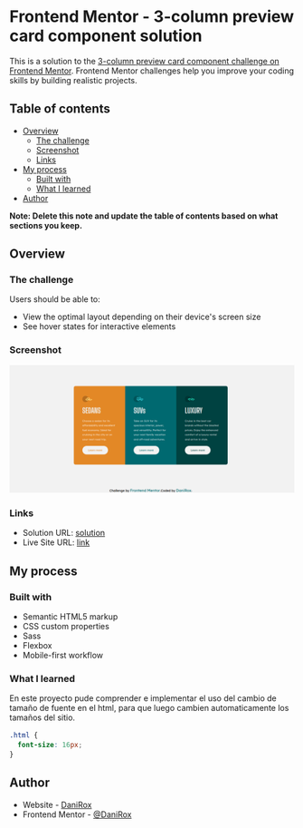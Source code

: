 # Frontend Mentor - 3-column preview card component solution

This is a solution to the [3-column preview card component challenge on Frontend Mentor](https://www.frontendmentor.io/challenges/3column-preview-card-component-pH92eAR2-). Frontend Mentor challenges help you improve your coding skills by building realistic projects. 

## Table of contents

- [Overview](#overview)
  - [The challenge](#the-challenge)
  - [Screenshot](#screenshot)
  - [Links](#links)
- [My process](#my-process)
  - [Built with](#built-with)
  - [What I learned](#what-i-learned)
- [Author](#author)

**Note: Delete this note and update the table of contents based on what sections you keep.**

## Overview

### The challenge

Users should be able to:

- View the optimal layout depending on their device's screen size
- See hover states for interactive elements

### Screenshot

![](./images/Captura.png)



### Links

- Solution URL: [solution](https://www.frontendmentor.io/solutions/sass-flexbox-g4q1URbm7g)
- Live Site URL: [link](https://danirox.github.io/Componente-de-tarjeta/)

## My process

### Built with

- Semantic HTML5 markup
- CSS custom properties
- Sass
- Flexbox
- Mobile-first workflow


### What I learned

En este proyecto pude comprender e implementar el uso del cambio de tamaño de fuente en el html, para que luego cambien automaticamente los tamaños del sitio.


```css
.html {
  font-size: 16px;
}
```

## Author

- Website - [DaniRox](https://danirox.github.io/DaniRox-Portfolio/)
- Frontend Mentor - [@DaniRox](https://www.frontendmentor.io/profile/DaniRox)

